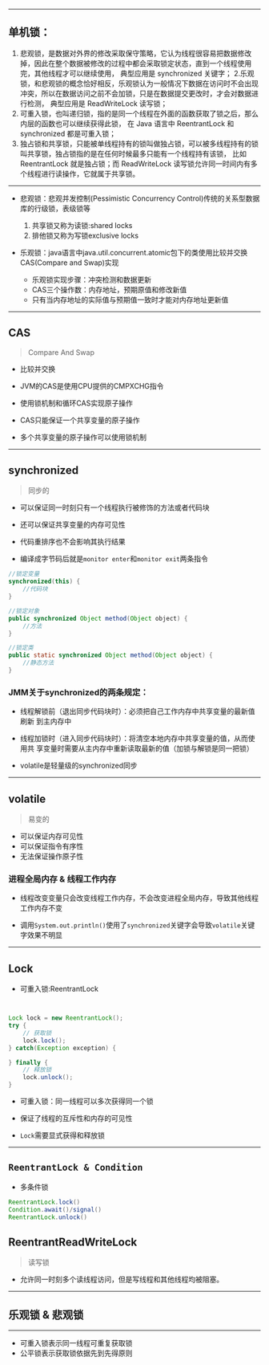 

---
## 单机锁：

1. 悲观锁，是数据对外界的修改采取保守策略，它认为线程很容易把数据修改掉，因此在整个数据被修改的过程中都会采取锁定状态，直到一个线程使用完，其他线程才可以继续使用，
    典型应用是 synchronized 关键字；
2.乐观锁，和悲观锁的概念恰好相反，乐观锁认为一般情况下数据在访问时不会出现冲突，所以在数据访问之前不会加锁，只是在数据提交更改时，才会对数据进行检测，
    典型应用是 ReadWriteLock 读写锁；
3. 可重入锁，也叫递归锁，指的是同一个线程在外面的函数获取了锁之后，那么内层的函数也可以继续获得此锁，
    在 Java 语言中 ReentrantLock 和 synchronized 都是可重入锁；
4. 独占锁和共享锁，只能被单线程持有的锁叫做独占锁，可以被多线程持有的锁叫共享锁，独占锁指的是在任何时候最多只能有一个线程持有该锁，
    比如 ReentrantLock 就是独占锁；而 ReadWriteLock 读写锁允许同一时间内有多个线程进行读操作，它就属于共享锁。

---
- 悲观锁：悲观并发控制(Pessimistic Concurrency Control)传统的关系型数据库的行级锁，表级锁等
    1. 共享锁又称为读锁:shared locks
    2. 排他锁又称为写锁exclusive locks

- 乐观锁：java语言中java.util.concurrent.atomic包下的类使用比较并交换CAS(Compare and Swap)实现
    - 乐观锁实现步骤：冲突检测和数据更新
    - CAS三个操作数：内存地址，预期原值和修改新值
    - 只有当内存地址的实际值与预期值一致时才能对内存地址更新值
---
## CAS
> Compare And Swap
- 比较并交换

- JVM的CAS是使用CPU提供的CMPXCHG指令

- 使用锁机制和循环CAS实现原子操作
- CAS只能保证一个共享变量的原子操作
- 多个共享变量的原子操作可以使用锁机制



---
## synchronized
> 同步的

- 可以保证同一时刻只有一个线程执行被修饰的方法或者代码块

- 还可以保证共享变量的内存可见性
- 代码重排序也不会影响其执行结果

- 编译成字节码后就是`monitor enter`和`monitor exit`两条指令

```java
//锁定变量
synchronized(this) {
    //代码块
}

//锁定对象
public synchronized Object method(Object object) {
    //方法
}

//锁定类
public static synchronized Object method(Object object) {
    //静态方法
}
```

### JMM关于synchronized的两条规定：
- 线程解锁前（退出同步代码块时）：必须把自己工作内存中共享变量的最新值刷新
到主内存中

- 线程加锁时（进入同步代码块时）：将清空本地内存中共享变量的值，从而使用共
享变量时需要从主内存中重新读取最新的值（加锁与解锁是同一把锁）

- volatile是轻量级的synchronized同步

---
## volatile
> 易变的

- 可以保证内存可见性
- 可以保证指令有序性
- 无法保证操作原子性

### 进程全局内存 & 线程工作内存
- 线程改变变量只会改变线程工作内存，不会改变进程全局内存，导致其他线程工作内存不变

- 调用`System.out.println()`使用了`synchronized`关键字会导致`volatile`关键字效果不明显








---





## Lock

- 可重入锁:ReentrantLock
```java


Lock lock = new ReentrantLock();
try {
    // 获取锁
    lock.lock();
} catch(Exception exception) {

} finally {
    // 释放锁
    lock.unlock();
}

```



- 可重入锁：同一线程可以多次获得同一个锁
- 保证了线程的互斥性和内存的可见性

- `Lock`需要显式获得和释放锁

---
## `ReentrantLock & Condition`

- 多条件锁




```java
ReentrantLock.lock()
Condition.await()/signal()
ReentrantLock.unlock()
```

## ReentrantReadWriteLock
> 读写锁
- 允许同一时刻多个读线程访问，但是写线程和其他线程均被阻塞。




---

## 乐观锁 & 悲观锁



---

- 可重入锁表示同一线程可重复获取锁
- 公平锁表示获取锁依据先到先得原则





